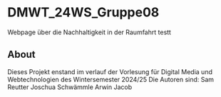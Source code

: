 # DMWT_24WS_Gruppe08

Webpage über die Nachhaltigkeit in der Raumfahrt
testt

## About
Dieses Projekt enstand im verlauf der Vorlesung für Digital Media und Webtechnologien des Wintersemester 2024/25
Die Autoren sind:
Sam Reutter
Joschua Schwämmle
Arwin Jacob
